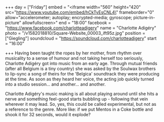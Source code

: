 +++
day = ["Friday"]
embed = "<iframe width=\"560\" height=\"420\" src=\"https://www.youtube.com/embed/hCkTyEsCNL4\" frameborder=\"0\" allow=\"accelerometer; autoplay; encrypted-media; gyroscope; picture-in-picture\" allowfullscreen></iframe>"
end = "18:00"
facebook = "https://www.facebook.com/charlotteadigery"
name = "Charlotte Adigéry"
photo = "/v1582018810/Square-Website_00003_ift95z.jpg"
position = ["Giegling"]
soundcloud = "https://soundcloud.com/charlotteadigery"
start = "16:00"

+++
Having been taught the ropes by her mother, from rhythm over musicality to a sense of humour and not taking herself too seriously, Charlotte Adigéry got into music from an early age. Through mutual friends (after all Belgium is a tiny country) she was asked by the Soulwax brothers to lip-sync a song of theirs for the 'Belgica' soundtrack they were producing at the time. As soon as they heard her voice, the acting job quickly turned into a studio session... and another... and another.

Charlotte Adigéry's music making is all about playing around until she hits a nerve and something feel-good starts bubbling up - following that vein wherever it may lead. So, yes, this could be called experimental, but not as a reference to the genre. More like: if we put Mentos in a Coke bottle and shook it for 32 seconds, would it explode?